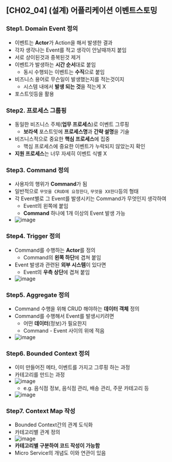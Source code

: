## [CH02_04] (설계) 어플리케이션 이벤트스토밍

### Step1. Domain Event 정의
- 이벤트는 **Actor**가 Action을 해서 발생한 결과
- 각자 생각나는 Event를 적고 생각이 안날때까지 붙임
- 서로 상이된것과 중복된것 제거
- 이벤트가 발생하는 **시간 순서**대로 붙임
  - 동시 수행되는 이벤트는 **수직**으로 붙임
- 비즈니스 용어로 무슨일이 발생했는지를 적는것이지
  - 시스템 내에서 **발생 되는 것**을 적는게 X
- 포스트잇등을 활용

### Step2. 프로세스 그룹핑
- 동일한 비즈니스 주체(**업무 프로세스**)로 이벤트 그루핑
  - **보라색** 포스트잇에 **프로세스명**과 **간략 설명**을 기술
- 비즈니스적으로 중요한 **핵심 프로세스**에 집중
  - 핵심 프로세스에 중요한 이벤트가 누락되지 않았는지 확인
- **지원 프로세스**는 너무 자세히 이벤트 식별 X

### Step3. Command 정의
- 사용자의 행위가 **Command**가 됨
- 일반적으로 `무엇을 CRUD에 요청한다`, `무엇을 XX한다`등의 형태
- 각 Event별로 그 Event를 발생시키는 Command가 무엇인지 생각하여
  - Event의 왼쪽에 붙임
  - **Command** 하나에 1개 이상의 Event 발생 가능
- ![image](https://user-images.githubusercontent.com/10006290/191980165-0cc25dc6-38f3-42ee-a110-b5d50ebb5c44.png)

### Step4. Trigger 정의
- Command를 수행하는 **Actor**를 정의
  - Command의 **왼쪽 하단**에 겹쳐 붙임
- Event 발생과 관련된 **외부 시스템**이 있다면
  - Event의 **우측 상단**에 겹쳐 붙임
- ![image](https://user-images.githubusercontent.com/10006290/191980521-b5e93aeb-d7da-45fb-9c54-b7c347f81bd0.png)

### Step5. Aggregate 정의
- Command 수행을 위해 CRUD 해야하는 **데이터 객체** 정의
- Command를 수행해서 Event를 발생시키려면
  - 어떤 **데이터**(정보)가 필요한지
  - Command - Event 사이의 위에 적음
- ![image](https://user-images.githubusercontent.com/10006290/191981105-5e2b4fff-06ff-4713-a64a-11da4964dc19.png)

### Step6. Bounded Context 정의
- 이미 만들어진 메타, 이벤트를 가지고 그루핑 하는 과정
- 카테고리를 만드는 과정
- ![image](https://user-images.githubusercontent.com/10006290/191981640-5d3e6f12-2716-4656-86fd-228c4a521c6a.png)
  - e.g. 음식점 정보, 음식점 관리, 배송 관리, 주문 카테고리 등
- ![image](https://user-images.githubusercontent.com/10006290/191981975-b93d576a-4e36-4084-94a6-217c67ef7875.png)

### Step7. Context Map 작성
- Bounded Context간의 관계 도식화
- 카테고리별 관계 정의
- ![image](https://user-images.githubusercontent.com/10006290/191982154-08addb81-21d2-4ed4-a9b1-5c04fd7dd52f.png)
- **카테고리별 구분하여 코드 작성이 가능함**
- Micro Service의 개념도 이와 연관이 있음
